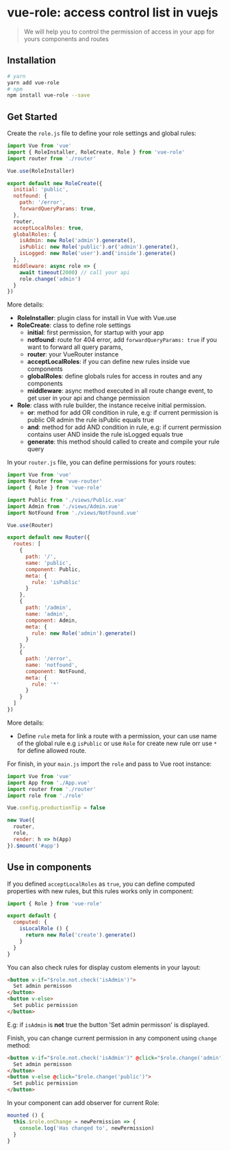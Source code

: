 # vue-role: access control list in vuejs

> We will help you to control the permission of access in your app for yours components and routes 

## Installation

```bash
# yarn
yarn add vue-role
# npm
npm install vue-role --save
```

## Get Started

Create the `role.js` file to define your role settings and global rules:

```javascript
import Vue from 'vue'
import { RoleInstaller, RoleCreate, Role } from 'vue-role'
import router from './router'

Vue.use(RoleInstaller)

export default new RoleCreate({
  initial: 'public',
  notfound: {
    path: '/error',
    forwardQueryParams: true,
  },
  router,
  acceptLocalRoles: true,
  globalRoles: {
    isAdmin: new Role('admin').generate(),
    isPublic: new Role('public').or('admin').generate(),
    isLogged: new Role('user').and('inside').generate()
  },
  middleware: async role => {
    await timeout(2000) // call your api
    role.change('admin')
  }
})
```

More details:

- **RoleInstaller**: plugin class for install in Vue with Vue.use
- **RoleCreate**: class to define role settings
  - **initial**: first permission, for startup with your app
  - **notfound**: route for 404 error, add `forwardQueryParams: true` if you want to forward all query params,
  - **router**: your VueRouter instance
  - **acceptLocalRoles**: if you can define new rules inside vue components
  - **globalRoles**: define globals rules for access in routes and any components
  - **middleware**: async method executed in all route change event, to get user in your api and change permission
- **Role**: class with rule builder, the instance receive initial permission.
  - **or**: method for add OR condition in rule, e.g: if current permission is public OR admin the rule isPublic equals true
  - **and**: method for add AND condition in rule, e.g: if current permission contains user AND inside the rule isLogged equals true
  - **generate**: this method should called to create and compile your rule query

In your `router.js` file, you can define permissions for yours routes:

```javascript
import Vue from 'vue'
import Router from 'vue-router'
import { Role } from 'vue-role'

import Public from './views/Public.vue'
import Admin from './views/Admin.vue'
import NotFound from './views/NotFound.vue'

Vue.use(Router)

export default new Router({
  routes: [
    {
      path: '/',
      name: 'public',
      component: Public,
      meta: {
        rule: 'isPublic'
      }
    },
    {
      path: '/admin',
      name: 'admin',
      component: Admin,
      meta: {
        rule: new Role('admin').generate()
      }
    },
    {
      path: '/error',
      name: 'notfound',
      component: NotFound,
      meta: {
        rule: '*'
      }
    }
  ]
})
```

More details:
- Define `rule` meta for link a route with a permission, your can use name of the global rule e.g `isPublic` or use `Role` for create new rule orr use `*` for define allowed route.

For finish, in your `main.js` import the `role` and pass to Vue root instance:

```javascript
import Vue from 'vue'
import App from './App.vue'
import router from './router'
import role from './role'

Vue.config.productionTip = false

new Vue({
  router,
  role,
  render: h => h(App)
}).$mount('#app')
```

## Use in components

If you defined `acceptLocalRoles` as `true`, you can define computed properties with new rules, but this rules works only in component:

```javascript
import { Role } from 'vue-role'

export default {
  computed: {
    isLocalRole () {
      return new Role('create').generate()
    }
  }
}
```

You can also check rules for display custom elements in your layout:

```html
<button v-if="$role.not.check('isAdmin')">
  Set admin permisson
</button>
<button v-else>
  Set public permission
</button>
```

E.g: if `isAdmin` is **not** true the button 'Set admin permisson' is displayed.

Finish, you can change current permission in any component using `change` method:

```html
<button v-if="$role.not.check('isAdmin')" @click="$role.change('admin')">
  Set admin permisson
</button>
<button v-else @click="$role.change('public')">
  Set public permission
</button>
```

In your component can add observer for current Role:
```javascript
mounted () {
  this.$role.onChange = newPermission => {
    console.log('Has changed to', newPermission)
  }
}
```
